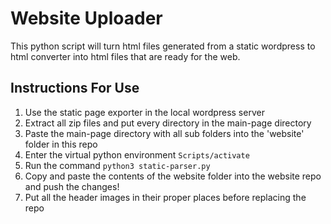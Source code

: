 # Website Uploader
This python script will turn html files generated from a static wordpress to html converter into html files that are ready for the web.

## Instructions For Use
1. Use the static page exporter in the local wordpress server
2. Extract all zip files and put every directory in the main-page directory
3. Paste the main-page directory with all sub folders into the 'website' folder in this repo
4. Enter the virtual python environment `Scripts/activate`
5. Run the command `python3 static-parser.py`
6. Copy and paste the contents of the website folder into the website repo and push the changes!
7. Put all the header images in their proper places before replacing the repo
